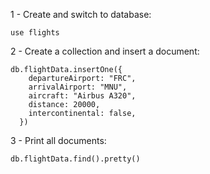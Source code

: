 1 - Create and switch to database:

```console
use flights
```

2 - Create a collection and insert a document:

```console
db.flightData.insertOne({
    departureAirport: "FRC",
    arrivalAirport: "MNU",
    aircraft: "Airbus A320",
    distance: 20000,
    intercontinental: false,
  })
```

3 - Print all documents:

```console
db.flightData.find().pretty()
```
